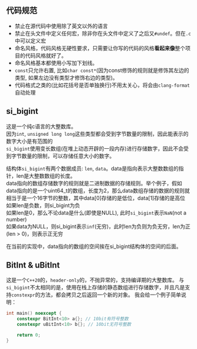 ## 代码规范
* 禁止在源代码中使用除了英文以外的语言
* 禁止在头文件中定义任何宏，除非你在头文件中定义了之后又`#undef`。但在`.c`中可以定义宏
* 命名风格，代码风格无硬性要求，只需要让你写的代码的风格**看起来像**整个项目的代码风格就好了。
* 命名风格基本都使用小写加下划线。
* `const`只允许右置, 比如`char const*`(因为const修饰的规则就是修饰其左边的类型, 如果左边没有类型才修饰右边的类型)。
* 代码格式之类的(比如花括号是否单独换行)不用太关心，将会由`clang-format`自动处理

## si_bigint
这是一个纯c语言的大整数库。  
因为`int`, `unsigned long long`这些类型都会受到字节数量的限制，因此能表示的数字大小是有范围的  
`si_bigint`使用变长数组(在堆上动态开辟的一段内存)进行存储数字，因此不会受到字节数量的限制，可以存储任意大小的数字。

结构体`si_bigint`有两个数据成员: `len`, `data`。data是指向表示大整数数组的指针，len是大整数数组的长度。  
data指向的数组存储数字的规则就是二进制数据的存储规则。举个例子，假如data指向的是一个uint64_t的数组，长度为2，那么data数组存储的数据的规则就相当于是一个16字节的整数，其中data[0]存储的是低位，data[1]存储的是高位  
如果len是负数，则si_bigint为负  
如果len是0，那么不论data是什么(即使是NULL), 此时`si_bigint`表示`NaN`(not a number)  
如果data为NULL，则si_bigint表示`inf`(无穷)，此时len为负则为负无穷，len为正(len > 0)，则表示正无穷

在当前的实现中，data指向的数组的空间挨在si_bigint结构体的空间的后面。

## BitInt & uBitInt
这是一个`C++20`的，`header-only`的，不抛异常的，支持编译期的大整数库。
与`si_bigint`不太相同的是，使用在栈上存储的静态数组进行存储数字，并且凡是支持`constexpr`的方法，都会拷贝之后返回一个新的对象。
我会给一个例子简单说明：
```cpp
int main() noexcept {
    constexpr BitInt<10> a{}; // 10bit有符号整数
    constexpr uBitInt<10> b{}; // 10bit无符号整数

    return 0;
}
```

